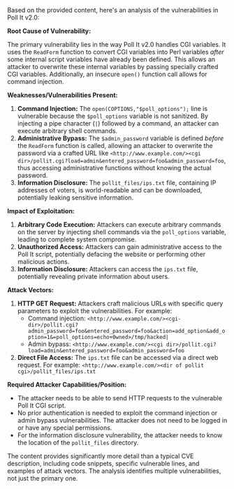 Based on the provided content, here's an analysis of the vulnerabilities in Poll It v2.0:

**Root Cause of Vulnerability:**

The primary vulnerability lies in the way Poll It v2.0 handles CGI variables. It uses the `ReadForm` function to convert CGI variables into Perl variables *after* some internal script variables have already been defined. This allows an attacker to overwrite these internal variables by passing specially crafted CGI variables. Additionally, an insecure `open()` function call allows for command injection.

**Weaknesses/Vulnerabilities Present:**

1.  **Command Injection:** The `open(COPTIONS,"$poll_options");` line is vulnerable because the `$poll_options` variable is not sanitized. By injecting a pipe character (`|`) followed by a command, an attacker can execute arbitrary shell commands.
2.  **Administrative Bypass:** The `$admin_password` variable is defined *before* the `ReadForm` function is called, allowing an attacker to overwrite the password via a crafted URL like `<http://www.example.com/><cgi dir>/pollit.cgi?load=admin&entered_password=foo&admin_password=foo`, thus accessing administrative functions without knowing the actual password.
3. **Information Disclosure:**  The `pollit_files/ips.txt` file, containing IP addresses of voters, is world-readable and can be downloaded, potentially leaking sensitive information.

**Impact of Exploitation:**

1.  **Arbitrary Code Execution:** Attackers can execute arbitrary commands on the server by injecting shell commands via the `poll_options` variable, leading to complete system compromise.
2.  **Unauthorized Access:** Attackers can gain administrative access to the Poll It script, potentially defacing the website or performing other malicious actions.
3.  **Information Disclosure:** Attackers can access the `ips.txt` file, potentially revealing private information about users.

**Attack Vectors:**

1.  **HTTP GET Request:** Attackers craft malicious URLs with specific query parameters to exploit the vulnerabilities. For example:
    *   Command injection: `<http://www.example.com/><cgi-dir>/pollit.cgi?admin_password=foo&entered_password=foo&action=add_option&add_option=1&=poll_options=echo+0wned>/tmp/hacked|`
    *   Admin bypass: `<http://www.example.com/><cgi dir>/pollit.cgi?load=admin&entered_password=foo&admin_password=foo`
2. **Direct File Access:** The `ips.txt` file can be accessed via a direct web request.  For example: `<http://www.example.com/><dir of pollit cgi>/pollit_files/ips.txt`

**Required Attacker Capabilities/Position:**

*   The attacker needs to be able to send HTTP requests to the vulnerable Poll It CGI script.
*   No prior authentication is needed to exploit the command injection or admin bypass vulnerabilities. The attacker does not need to be logged in or have any special permissions.
*   For the information disclosure vulnerability, the attacker needs to know the location of the `pollit_files` directory.

The content provides significantly more detail than a typical CVE description, including code snippets, specific vulnerable lines, and examples of attack vectors. The analysis identifies multiple vulnerabilities, not just the primary one.